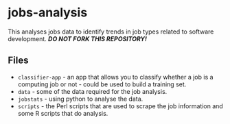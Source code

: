 # jobs-analysis
This analyses jobs data to identify trends in job types related to software development. 
***DO NOT FORK THIS REPOSITORY!***

## Files

* `classifier-app` - an app that allows you to classify whether a job is a computing job or not - could be used to build a training set.
* `data` - some of the data required for the job analysis.
* `jobstats` - using python to analyse the data.
* `scripts` - the Perl scripts that are used to scrape the job information and some R scripts that do analysis.

